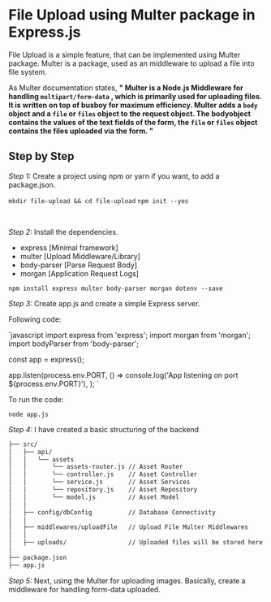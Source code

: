 # File Upload using Multer package in Express.js

File Upload is a simple feature, that can be implemented using Multer package. Multer is a package, used as an middleware to upload a file into file system.


As Multer documentation states,
**" Multer is a Node.js Middleware for handling `multipart/form-data` , which is primarily used for uploading files. It is written on top of busboy for maximum efficiency. Multer adds a `body` object and a `file` or `files` object to the request object. The bodyobject contains the values of the text fields of the form, the `file` or `files` object contains the files uploaded via the form. "**


## Step by Step 

*Step 1:* Create a project using npm or yarn if you want, to add a package.json.

`mkdir file-upload && cd file-upload`
`npm init --yes`

<br>

*Step 2:* Install the dependencies.

- express [Minimal framework]
- multer  [Upload Middleware/Library]
- body-parser [Parse Request Body]
- morgan [Application Request Logs]

`npm install express multer body-parser morgan dotenv --save`

*Step 3:* Create app.js and create a simple Express server.

Following code:

`javascript
import express from 'express';
import morgan from  'morgan';
import bodyParser from 'body-parser';

const app = express();

app.listen(process.env.PORT, () =>
  console.log('App listening on port ${process.env.PORT}'),
);
`

To run the code:

`node app.js`


*Step 4:* I have created a basic structuring of the backend

```bash
├── src/
│   ├── api/
│   │   └── assets
│   │       └── assets-router.js // Asset Router
│   │       └── controller.js    // Asset Controller
│   │       └── service.js       // Asset Services
│   │       └── repository.js    // Asset Repository
│   │       └── model.js         // Asset Model
│   │
│   ├── config/dbConfig          // Database Connectivity
│   │
│   ├── middlewares/uploadFile   // Upload File Multer Middlewares
│   │
│   ├── uploads/                 // Uploaded files will be stored here
│
├── package.json
├── app.js
```


*Step 5:* Next, using the Multer for uploading images. Basically, create a middleware for handling form-data uploaded.



